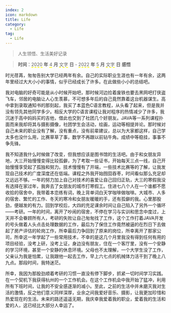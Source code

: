 ```yaml
---
index: 2
icon: markdown
title: Life
category:
  - Life
tag:
  - Life
---
```


> 人生领悟、生活美好记录

<!-- more -->

> **时间**：<span style="border-bottom:2px dashed yellow;">2020</span> **年** <span style="border-bottom:2px dashed yellow;">4</span> **月** <span style="border-bottom:2px dashed yellow;">文字</span> **日**   -  <span style="border-bottom:2px dashed yellow;">2022</span> **年** <span style="border-bottom:2px dashed yellow;">5</span> **月** <span style="border-bottom:2px dashed yellow;">文字</span> **日**   **感悟**
>
>   

​		时光荏苒，匆匆告别大学已经两年有余。自己的实际职业生涯也有一年有余，这两年里经过大大小小的事情，似乎已经成长了许多。在此做些小小的总结吧。

​		我对电脑的好奇可能是从小时候开始吧，那时候河边捡着废铁也要去黑网吧打侠盗飞车，邻居的电脑让人心生羡慕，不可想多年后的自己竟然靠着这台机器谋生。高中拿到录取通知书的那刻起，我买了本蓝色C语言教程，从头看了起来，但是我并没有领先其他同学多少。相反大学的C语言课程让我对程序的热情减少了许多，我沉迷于高中妈妈买的吉他，借此也交到了社团几个好朋友。JAVA等一系列课程扑面而来我却将其与摄影摄像，社团学生会活动，绘画，运动等相提并论。那时候对自己未来的职业没有了解，没有重点，没有前辈建议，总以为大家都这样，自己学太多也没什么用，比赛草草了事，数学不再跟以前钻牛角。成绩中等稳挂，事事不争先锋。

​		我不知道我什么时候做了改变，但我想应该是图书馆的生活吧。由于和女朋友异地，大三开始慢慢变得比较孤僻，为了考取一些证书，开始每天三点一线，自己开始慢慢享受起了孤独和努力。技术慢慢有了开端，一些技术比赛等的了解，让我发现自己技术的广度深度还在低端。课程之外我开始囫囵吞枣，时间看似那么充足却又远远不够。一年的努力加上自己对技术的喜爱让自己回归正轨，大三的寒假我没有选择在家过年，我奔去了女朋友的城市打寒假工。住进七八个人在一个谁都不愿收拾的宿舍中，我带着本恋练有词，晚上背单词白天学咖啡做咖啡。大城市、人多的宿舍、繁忙的工作、冬天的寒冷和女朋友暖暖的手，还有孤僻的我。心里那股劲，便越发的有力。回到学校后，大四的充足课余时间让自己陷入了另外一个循环——考研。一年的时间，离开了吵闹的宿舍，不停在学习与实训和思念中度过，上天并不会眷顾所有人，考研的失败让自己匆匆找了工作，这个工作打着JAVA开发的号头做着人头点击处理数据的工作，最后为了保住工作竟然被逼的在烈日下去做起了房产评估的轮岗工作，所幸最后力争回到了原来的岗位，所幸离开了那家公司，所幸这一年学起了一些常用技术，不幸的是这几个月里我没有得到任何有用的项目经验，没考上研，没考上证，身边没有朋友，住在一个客厅里，没有一个安静的学习环境，甚至一个安静的休息环境。父母也不太理解，一个大学生没了工作，父亲认为我是怕累，让我跟他一起去工作，早上六七点的机械体力活干到了晚上八九点。那段时间，我特迷茫。

​		所幸，我因为那股劲顺着考研的习惯一直没有停下脚步，抓紧一切时间学习实践。在一个契机下我获得杭州的一个工作机会。在这个工作机会中我开始了猛冲，利用所有下班时间，让我的不安全感逐渐的减小。至此，之前的生活中并未磨灭我对生活的激情，反之他们意义同样深厚，业余之间我爱好音乐、摄影，让我更加珍惜和热爱现在的生活。未来的路还遥遥无期，我庆幸我爱着我的职业，爱着我的生活和爱的人，这已经比大部分人幸运了。
